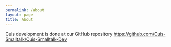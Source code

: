 ```yaml
---
permalink: /about
layout: page
title: About
---
```



Cuis development is done at our GitHub repository https://github.com/Cuis-Smalltalk/Cuis-Smalltalk-Dev

